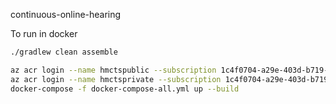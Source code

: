 continuous-online-hearing

To run in docker
```bash
./gradlew clean assemble

az acr login --name hmctspublic --subscription 1c4f0704-a29e-403d-b719-b90c34ef14c9
az acr login --name hmctsprivate --subscription 1c4f0704-a29e-403d-b719-b90c34ef14c9
docker-compose -f docker-compose-all.yml up --build
```